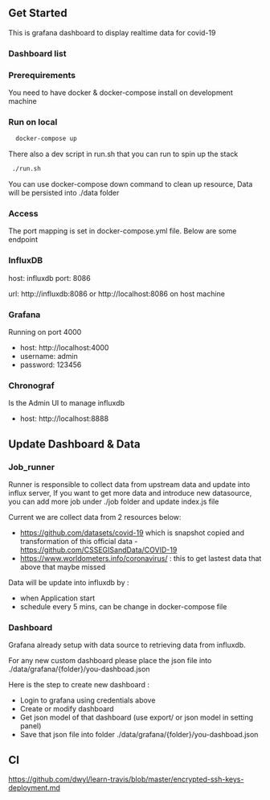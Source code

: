 ## Get Started
This is grafana dashboard to display realtime data for covid-19

[screenshot]: https://i.ibb.co/ZHRVyKv/Status-By-Country-Grafana.png "screenshot"
### Dashboard list

### Prerequirements
You need to have docker & docker-compose install on development machine

### Run on local
```sh
  docker-compose up
```

There also a dev script in run.sh that you can run to spin up the stack
```sh
 ./run.sh

```

You can use docker-compose down command to clean up resource, Data will be persisted into ./data folder

### Access
The port mapping is set in docker-compose.yml file. Below are some endpoint

### InfluxDB
host: influxdb
port: 8086 

url: http://influxdb:8086 or http://localhost:8086 on host machine


### Grafana

Running on port 4000 
- host: http://localhost:4000
- username: admin
- password: 123456

### Chronograf
Is the Admin UI to manage influxdb
- host: http://localhost:8888

## Update Dashboard & Data
### Job_runner
Runner is responsible to collect data from upstream data and update into influx server, If you want to get more data and introduce new datasource, you can add more job  under ./job folder and update index.js file

Current we are collect data from 2 resources below:
- https://github.com/datasets/covid-19 which is snapshot copied and transformation of this official data - https://github.com/CSSEGISandData/COVID-19
- https://www.worldometers.info/coronavirus/ : this to get lastest data that above that maybe missed

Data will be update into influxdb by :
- when Application start
- schedule every 5 mins, can be change in docker-compose file
### Dashboard
Grafana already setup with data source to retrieving data from influxdb. 

For any new custom dashboard please place the json file into ./data/grafana/{folder}/you-dashboad.json

Here is the step to create new dashboard :
- Login to grafana using credentials above
- Create or modify dashboard
- Get json model of that dashboard (use export/ or json model in setting panel)
- Save that json file into folder ./data/grafana/{folder}/you-dashboad.json


## CI

https://github.com/dwyl/learn-travis/blob/master/encrypted-ssh-keys-deployment.md
